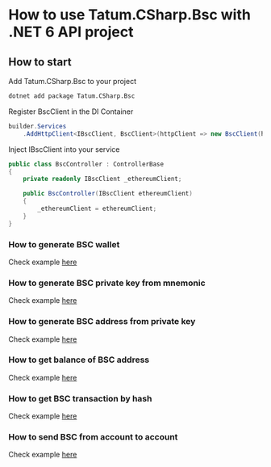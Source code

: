 # How to use Tatum.CSharp.Bsc with .NET 6 API project

## How to start

Add Tatum.CSharp.Bsc to your project

```bash
dotnet add package Tatum.CSharp.Bsc
```

Register BscClient in the DI Container

```csharp
builder.Services
    .AddHttpClient<IBscClient, BscClient>(httpClient => new BscClient(httpClient, apiKey));
```

Inject IBscClient into your service

```csharp
public class BscController : ControllerBase
{
    private readonly IBscClient _ethereumClient;

    public BscController(IBscClient ethereumClient)
    {
        _ethereumClient = ethereumClient;
    }
}
```

### How to generate BSC wallet

Check example [here](https://github.com/tatumio/tatum-csharp/blob/master/Tatum.CSharp.Demo/ExampleServices/Bsc/GenerateWalletExampleService.cs)

### How to generate BSC private key from mnemonic

Check example [here](https://github.com/tatumio/tatum-csharp/blob/master/Tatum.CSharp.Demo/ExampleServices/Bsc/GeneratePrivateKeyExampleService.cs)

### How to generate BSC address from private key

Check example [here](https://github.com/tatumio/tatum-csharp/blob/master/Tatum.CSharp.Demo/ExampleServices/Bsc/GenerateAddressExampleService.cs)

### How to get balance of BSC address

Check example [here](https://github.com/tatumio/tatum-csharp/blob/master/Tatum.CSharp.Demo/ExampleServices/Bsc/GetBalanceExampleService.cs)

### How to get BSC transaction by hash

Check example [here](https://github.com/tatumio/tatum-csharp/blob/master/Tatum.CSharp.Demo/ExampleServices/Bsc/GetTransactionExampleService.cs)

### How to send BSC from account to account

Check example [here](https://github.com/tatumio/tatum-csharp/blob/master/Tatum.CSharp.Demo/ExampleServices/Bsc/BlockchainTransferExampleService.cs)